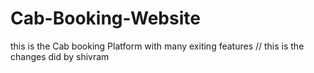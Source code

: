 # Cab-Booking-Website
this is the Cab booking Platform with many exiting features
// this is the changes did by shivram 
